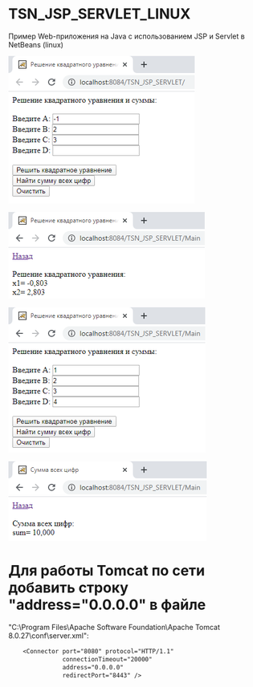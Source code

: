# TSN_JSP_SERVLET_LINUX
Пример Web-приложения на Java с использованием JSP и Servlet в NetBeans (linux)

![screenshot](screenshot1.png)

![screenshot](screenshot2.png)

![screenshot](screenshot3.png)

![screenshot](screenshot4.png)

# Для работы Tomcat по сети добавить строку "address="0.0.0.0" в файле
  "C:\Program Files\Apache Software Foundation\Apache Tomcat 8.0.27\conf\server.xml":
```
    <Connector port="8080" protocol="HTTP/1.1"
               connectionTimeout="20000"
               address="0.0.0.0"
               redirectPort="8443" />
```